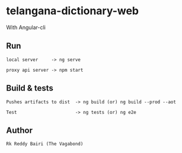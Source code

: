 # telangana-dictionary-web

With Angular-cli

 ## Run

    local server     -> ng serve

    proxy api server -> npm start

 ## Build & tests

    Pushes artifacts to dist  -> ng build (or) ng build --prod --aot

    Test                      -> ng tests (or) ng e2e

 ## Author

    Rk Reddy Bairi (The Vagabond)